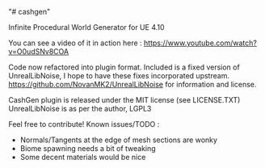 "# cashgen" 

Infinite Procedural World Generator for UE 4.10

You can see a video of it in action here : https://www.youtube.com/watch?v=O0udSNv8COA

Code now refactored into plugin format. Included is a fixed version of UnrealLibNoise, I hope to have these fixes incorporated upstream. https://github.com/NovanMK2/UnrealLibNoise for information and license.

CashGen plugin is released under the MIT license (see LICENSE.TXT)
UnrealLibNoise is as per the author, LGPL3

Feel free to contribute! Known issues/TODO :

* Normals/Tangents at the edge of mesh sections are wonky
* Biome spawning needs a bit of tweaking
* Some decent materials would be nice
